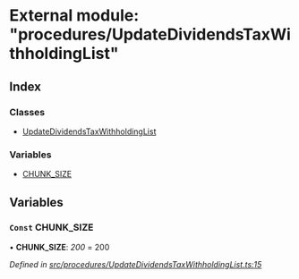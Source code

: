 # External module: "procedures/UpdateDividendsTaxWithholdingList"

## Index

### Classes

* [UpdateDividendsTaxWithholdingList](../classes/_procedures_updatedividendstaxwithholdinglist_.updatedividendstaxwithholdinglist.md)

### Variables

* [CHUNK_SIZE](_procedures_updatedividendstaxwithholdinglist_.md#const-chunk_size)

## Variables

### `Const` CHUNK_SIZE

• **CHUNK_SIZE**: *200* = 200

*Defined in [src/procedures/UpdateDividendsTaxWithholdingList.ts:15](https://github.com/PolymathNetwork/polymath-sdk/blob/e8bbc1e/src/procedures/UpdateDividendsTaxWithholdingList.ts#L15)*
